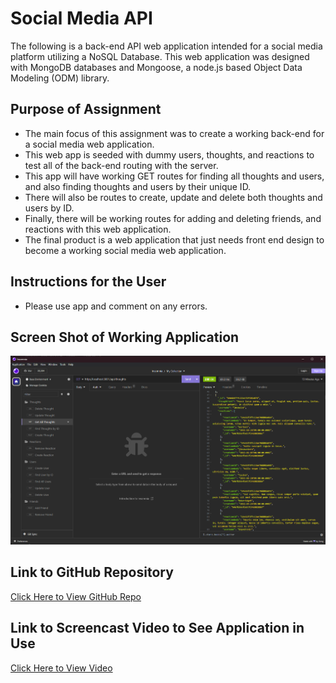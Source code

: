 # Social Media API
The following is a back-end API web application intended for a social media platform utilizing a NoSQL Database. This web application was designed with MongoDB databases and Mongoose, a node.js based Object Data Modeling (ODM) library. 

## Purpose of Assignment
- The main focus of this assignment was to create a working back-end for a social media web application.
- This web app is seeded with dummy users, thoughts, and reactions to test all of the back-end routing with the server. 
- This app will have working GET routes for finding all thoughts and users, and also finding thoughts and users by their unique ID.
- There will also be routes to create, update and delete both thoughts and users by ID.
- Finally, there will be working routes for adding and deleting friends, and reactions with this web application.
- The final product is a web application that just needs front end design to become a working social media web application. 

## Instructions for the User
 - Please use app and comment on any errors.

## Screen Shot of Working Application
<img src="./assets/social-api.png" alt="screenshot of app being tested in Insomnia"/>

## Link to GitHub Repository
[Click Here to View GitHub Repo](https://github.com/Aidan-Windebank/social-network-api)

## Link to Screencast Video to See Application in Use
[Click Here to View Video]()